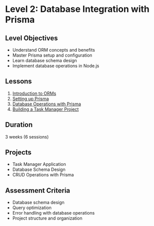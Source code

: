 # Level 2: Database Integration with Prisma

## Level Objectives
- Understand ORM concepts and benefits
- Master Prisma setup and configuration
- Learn database schema design
- Implement database operations in Node.js

## Lessons
1. [Introduction to ORMs](./lesson-1)
2. [Setting up Prisma](./lesson-2)
3. [Database Operations with Prisma](./lesson-3)
4. [Building a Task Manager Project](./lesson-4)

## Duration
3 weeks (6 sessions)

## Projects
- Task Manager Application
- Database Schema Design
- CRUD Operations with Prisma

## Assessment Criteria
- Database schema design
- Query optimization
- Error handling with database operations
- Project structure and organization
